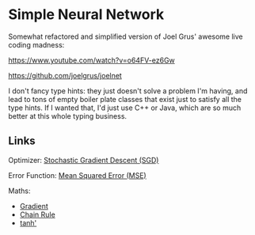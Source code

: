 # Simple Neural Network

Somewhat refactored and simplified version of Joel Grus' awesome live coding
madness:

https://www.youtube.com/watch?v=o64FV-ez6Gw

https://github.com/joelgrus/joelnet

I don't fancy type hints: they just doesn't solve a problem I'm having, and
lead to tons of empty boiler plate classes that exist just to satisfy all the
type hints. If I wanted that, I'd just use C++ or Java, which are so much
better at this whole typing business.


## Links

Optimizer: [Stochastic Gradient Descent (SGD)](https://en.wikipedia.org/wiki/Stochastic_gradient_descent)

Error Function: [Mean Squared Error (MSE)](https://en.wikipedia.org/wiki/Mean_squared_error)

Maths:
 * [Gradient](https://en.wikipedia.org/wiki/Gradient)
 * [Chain Rule](https://en.wikipedia.org/wiki/Chain_rule)
 * [tanh'](https://en.wikipedia.org/wiki/Hyperbolic_functions#Derivatives)
